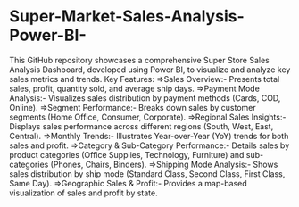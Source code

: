 # Super-Market-Sales-Analysis-Power-BI-
This GitHub repository showcases a comprehensive Super Store Sales Analysis Dashboard, developed using Power BI, to visualize and analyze key sales metrics and trends. 
Key Features:
=>Sales Overview:- Presents total sales, profit, quantity sold, and average ship days. 
=>Payment Mode Analysis:- Visualizes sales distribution by payment methods (Cards, COD, Online). 
=>Segment Performance:- Breaks down sales by customer segments (Home Office, Consumer, Corporate). 
=>Regional Sales Insights:- Displays sales performance across different regions (South, West, East, Central). 
=>Monthly Trends:- Illustrates Year-over-Year (YoY) trends for both sales and profit. 
=>Category & Sub-Category Performance:- Details sales by product categories (Office Supplies, Technology, Furniture) and sub-categories (Phones, Chairs, Binders). 
=>Shipping Mode Analysis:- Shows sales distribution by ship mode (Standard Class, Second Class, First Class, Same Day). 
=>Geographic Sales & Profit:- Provides a map-based visualization of sales and profit by state. 
